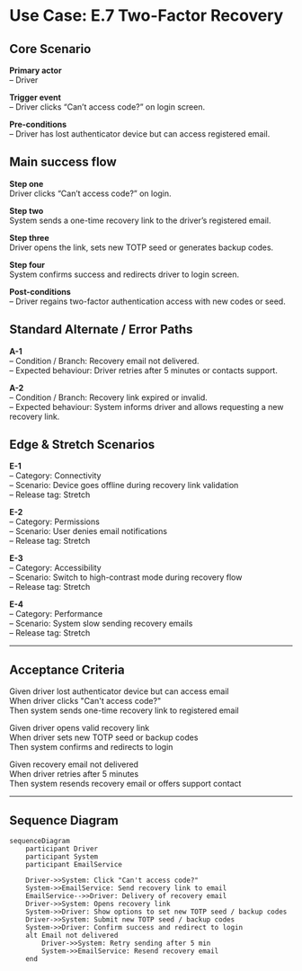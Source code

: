 # Use Case: E.7 Two-Factor Recovery <MVP>

## Core Scenario

**Primary actor**  
– Driver

**Trigger event**  
– Driver clicks “Can’t access code?” on login screen.

**Pre-conditions**  
– Driver has lost authenticator device but can access registered email.

## Main success flow

**Step one**  
Driver clicks “Can’t access code?” on login.

**Step two**  
System sends a one-time recovery link to the driver’s registered email.

**Step three**  
Driver opens the link, sets new TOTP seed or generates backup codes.

**Step four**  
System confirms success and redirects driver to login screen.

**Post-conditions**  
– Driver regains two-factor authentication access with new codes or seed.

## Standard Alternate / Error Paths

**A-1**  
– Condition / Branch: Recovery email not delivered.  
– Expected behaviour: Driver retries after 5 minutes or contacts support.

**A-2**  
– Condition / Branch: Recovery link expired or invalid.  
– Expected behaviour: System informs driver and allows requesting a new recovery link.

## Edge & Stretch Scenarios

**E-1**  
– Category: Connectivity  
– Scenario: Device goes offline during recovery link validation  
– Release tag: Stretch

**E-2**  
– Category: Permissions  
– Scenario: User denies email notifications  
– Release tag: Stretch

**E-3**  
– Category: Accessibility  
– Scenario: Switch to high-contrast mode during recovery flow  
– Release tag: Stretch

**E-4**  
– Category: Performance  
– Scenario: System slow sending recovery emails  
– Release tag: Stretch

---

## Acceptance Criteria

Given driver lost authenticator device but can access email  
When driver clicks "Can't access code?"  
Then system sends one-time recovery link to registered email  

Given driver opens valid recovery link  
When driver sets new TOTP seed or backup codes  
Then system confirms and redirects to login  

Given recovery email not delivered  
When driver retries after 5 minutes  
Then system resends recovery email or offers support contact  

---

## Sequence Diagram

```mermaid
sequenceDiagram
    participant Driver
    participant System
    participant EmailService

    Driver->>System: Click "Can't access code?"
    System->>EmailService: Send recovery link to email
    EmailService-->>Driver: Delivery of recovery email
    Driver->>System: Opens recovery link
    System->>Driver: Show options to set new TOTP seed / backup codes
    Driver->>System: Submit new TOTP seed / backup codes
    System->>Driver: Confirm success and redirect to login
    alt Email not delivered
        Driver->>System: Retry sending after 5 min
        System->>EmailService: Resend recovery email
    end
